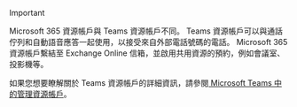 > [!IMPORTANT]
> Microsoft 365 資源帳戶與 Teams 資源帳戶不同。 Teams 資源帳戶可以與通話佇列和自動語音應答一起使用，以接受來自外部電話號碼的電話。 Microsoft 365 資源帳戶繫結至 Exchange Online 信箱，並啟用共用資源的預約，例如會議室、投影機等。
>
> 如果您想要瞭解關於 Teams 資源帳戶的詳細資訊，請參閱[ Microsoft Teams 中的管理資源帳戶](../manage-resource-accounts.md)。
